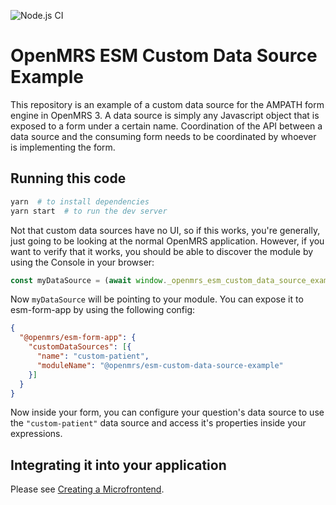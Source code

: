 ![Node.js CI](https://github.com/openmrs/openmrs-esm-template-app/workflows/Node.js%20CI/badge.svg)

# OpenMRS ESM Custom Data Source Example

This repository is an example of a custom data source for the AMPATH form engine in OpenMRS 3. A data source is simply any Javascript object that is exposed to a form under a certain name. Coordination of the API between a data source and the consuming form needs to be coordinated by whoever is implementing the form.

## Running this code

```sh
yarn  # to install dependencies
yarn start  # to run the dev server
```

Not that custom data sources have no UI, so if this works, you're generally, just going to be looking at the normal OpenMRS application. However, if you want to verify that it works, you should be able to discover the module by using the Console in your browser:

```js
const myDataSource = (await window._openmrs_esm_custom_data_source_example.get("./start"))();
```

Now `myDataSource` will be pointing to your module. You can expose it to esm-form-app by using the following config:

```json
{
  "@openmrs/esm-form-app": {
    "customDataSources": [{
      "name": "custom-patient",
      "moduleName": "@openmrs/esm-custom-data-source-example"
    }]
  }
}
```

Now inside your form, you can configure your question's data source to use the `"custom-patient"` data source and access it's properties inside your expressions.

## Integrating it into your application

Please see [Creating a Microfrontend](https://openmrs.github.io/openmrs-esm-core/#/main/creating_a_microfrontend).
